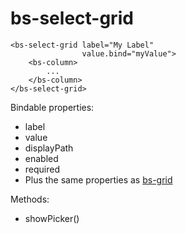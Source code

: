 # bs-select-grid

```
<bs-select-grid label="My Label"
                value.bind="myValue">
    <bs-column>
        ...
    </bs-column>
</bs-select-grid>
```

Bindable properties:

- label
- value
- displayPath
- enabled
- required
- Plus the same properties as [bs-grid](bs-grid.md)

Methods:

- showPicker()